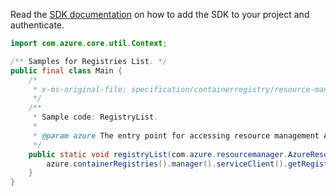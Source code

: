 Read the [SDK documentation](https://github.com/Azure/azure-sdk-for-java/blob/azure-resourcemanager_2.15.0/sdk/resourcemanager/azure-resourcemanager/README.md) on how to add the SDK to your project and authenticate.

```java
import com.azure.core.util.Context;

/** Samples for Registries List. */
public final class Main {
    /*
     * x-ms-original-file: specification/containerregistry/resource-manager/Microsoft.ContainerRegistry/stable/2021-09-01/examples/RegistryList.json
     */
    /**
     * Sample code: RegistryList.
     *
     * @param azure The entry point for accessing resource management APIs in Azure.
     */
    public static void registryList(com.azure.resourcemanager.AzureResourceManager azure) {
        azure.containerRegistries().manager().serviceClient().getRegistries().list(Context.NONE);
    }
}
```
